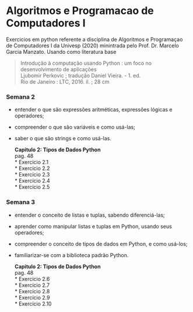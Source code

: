 # Algoritmos e Programacao de Computadores I
Exercicios em python referente a disciplina de Algoritmos e Programaçao de Computadores I da Univesp (2020) minintrada pelo Prof. Dr. Marcelo Garcia Manzato.
Usando como literatura base 

>Introdução à computação usando Python : um foco no desenvolvimento de aplicações  
>Ljubomir Perkovic ; tradução Daniel Vieira. - 1. ed.  
>Rio de Janeiro : LTC, 2016. il. ; 28 cm

### Semana 2

  - entender o que são expressões aritméticas, expressões lógicas e operadores;
  - compreender o que são variáveis e como usá-las;
  - saber o que são strings e como usá-las.
  
       **Capitulo 2: Tipos de Dados Python**  
         pag. 48  
          * Exercício 2.1  
          * Exercício 2.2  
          * Exercício 2.3  
          * Exercício 2.4  
          * Exercício 2.5  
   
### Semana 3 

  - entender o conceito de listas e tuplas, sabendo diferenciá-las;
  - aprender como manipular listas e tuplas em Python, usando seus operadores;
  - compreender o conceito de tipos de dados em Python, e como usá-los;
  - familiarizar-se com a biblioteca padrão Python.

       **Capitulo 2: Tipos de Dados Python**  
         pag. 48  
          * Exercício 2.6  
          * Exercício 2.7  
          * Exercício 2.8  
          * Exercício 2.9  
          * Exercício 2.10  



